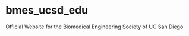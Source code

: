 bmes_ucsd_edu
=============

Official Website for the Biomedical Engineering Society of UC San Diego
